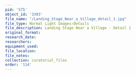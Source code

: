 ```yaml
---
pid: '575'
object_id: '3303'
file_name: "/Landing_Stage_Near_a_Village_detail_1.jpg"
file_type: Normal Light Images›Details
file_description: Landing Stage Near a Village - Detail 1
original_format:
research_date:
researchers:
equipment_used:
file_location:
file_notes:
collection: curatorial_files
order: '114'
---
```

